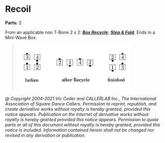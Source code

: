 
# Recoil
**Parts:** 2  

From an applicable non T-Bone 2 x 2:
***[Box Recycle](../c1/box_split_recycle.md)***;
***[Step & Fold](../c1/step_and_fold.md)***.
Ends in a Mini-Wave Box.

> 
> ![alt](recoil-1.png)
> ![alt](recoil-2.png)
> ![alt](recoil-3.png)
>

###### @ Copyright 2004-2021 Vic Ceder and CALLERLAB Inc., The International Association of Square Dance Callers. Permission to reprint, republish, and create derivative works without royalty is hereby granted, provided this notice appears. Publication on the Internet of derivative works without royalty is hereby granted provided this notice appears. Permission to quote parts or all of this document without royalty is hereby granted, provided this notice is included. Information contained herein shall not be changed nor revised in any derivation or publication.
